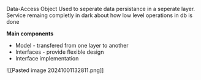Data-Access Object
Used to seperate data persistance in a seperate layer.
Service remaing completly in dark about how low level operations in db is done

**Main components**
- Model - transfered from one layer to another
- Interfaces - provide flexible design
- Interface implementation 

![[Pasted image 20241001132811.png]]
